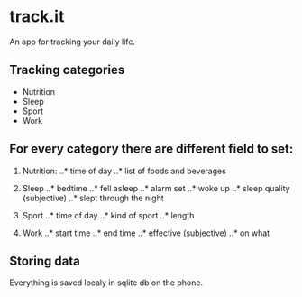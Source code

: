 # track.it

An app for tracking your daily life.

## Tracking categories

* Nutrition
* Sleep
* Sport
* Work 

## For every category there are different field to set:

1. Nutrition:
..* time of day
..* list of foods and beverages

2. Sleep
..* bedtime
..* fell asleep
..* alarm set
..* woke up
..* sleep quality (subjective)
..* slept through the night

3. Sport
..* time of day
..* kind of sport
..* length

4. Work
..* start time
..* end time
..* effective (subjective)
..* on what

## Storing data
Everything is saved localy in sqlite db on the phone.
